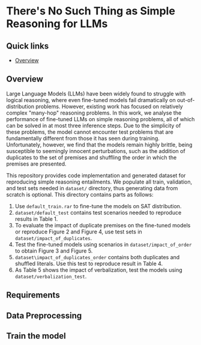 # There's No Such Thing as Simple Reasoning for LLMs

## Quick links
* [Overview](#Overview)

## Overview
Large Language Models (LLMs) have been widely found to struggle with logical reasoning, where even fine-tuned models fail dramatically on out-of-distribution problems. However, existing work has focused on relatively complex "many-hop" reasoning problems. In this work, we analyse the performance of fine-tuned LLMs on simple reasoning problems, all of which can be solved in at most three inference steps. Due to the simplicity of these problems, the model cannot encounter test problems that are fundamentally different from those it has seen during training. Unfortunately, however, we find that the models remain highly brittle, being susceptible to seemingly innocent perturbations, such as the addition of duplicates to the set of premises and shuffling the order in which the premises are presented.

This repository provides code implementation and generated dataset for reproducing simple reasoning entailments. We populate all train, validation, and test sets needed in `dataset/` directory, thus generating data from scratch is optional. This directory contains parts as follows:
1. Use `default_train.rar` to fine-tune the models on SAT distribution.
2. `dataset/default_test` contains test scenarios needed to reproduce results in Table 1.
3. To evaluate the impact of duplicate premises on the fine-tuned models or reproduce Figure 2 and Figure 4, use test sets in `dataset/impact_of_duplicates`.
4. Test the fine-tuned models using scenarios in `dataset/impact_of_order` to obtain Figure 3 and Figure 5.
5. `dataset\impact_of_duplicates_order` contains both duplicates and shuffled literals. Use this test to reproduce result in Table 4.
6. As Table 5 shows the impact of verbalization, test the models using `dataset/verbalization_test`.

## Requirements

## Data Preprocessing

## Train the model
